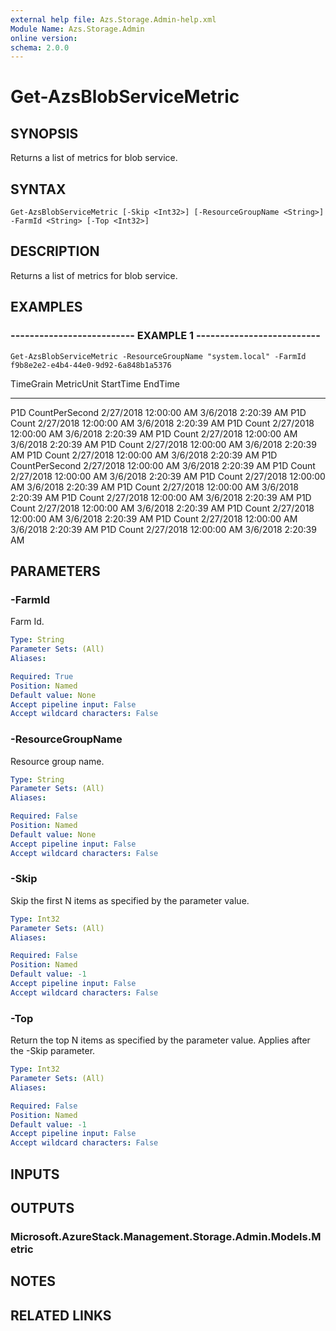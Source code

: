 ```yaml
---
external help file: Azs.Storage.Admin-help.xml
Module Name: Azs.Storage.Admin
online version: 
schema: 2.0.0
---
```


# Get-AzsBlobServiceMetric

## SYNOPSIS
Returns a list of metrics for blob service.

## SYNTAX

```
Get-AzsBlobServiceMetric [-Skip <Int32>] [-ResourceGroupName <String>] -FarmId <String> [-Top <Int32>]
```

## DESCRIPTION
Returns a list of metrics for blob service.

## EXAMPLES

### -------------------------- EXAMPLE 1 --------------------------
```
Get-AzsBlobServiceMetric -ResourceGroupName "system.local" -FarmId f9b8e2e2-e4b4-44e0-9d92-6a848b1a5376
```

TimeGrain                      MetricUnit                     StartTime                      EndTime
---------                      ----------                     ---------                      -------
P1D                            CountPerSecond                 2/27/2018 12:00:00 AM          3/6/2018 2:20:39 AM
P1D                            Count                          2/27/2018 12:00:00 AM          3/6/2018 2:20:39 AM
P1D                            Count                          2/27/2018 12:00:00 AM          3/6/2018 2:20:39 AM
P1D                            Count                          2/27/2018 12:00:00 AM          3/6/2018 2:20:39 AM
P1D                            Count                          2/27/2018 12:00:00 AM          3/6/2018 2:20:39 AM
P1D                            Count                          2/27/2018 12:00:00 AM          3/6/2018 2:20:39 AM
P1D                            CountPerSecond                 2/27/2018 12:00:00 AM          3/6/2018 2:20:39 AM
P1D                            Count                          2/27/2018 12:00:00 AM          3/6/2018 2:20:39 AM
P1D                            Count                          2/27/2018 12:00:00 AM          3/6/2018 2:20:39 AM
P1D                            Count                          2/27/2018 12:00:00 AM          3/6/2018 2:20:39 AM
P1D                            Count                          2/27/2018 12:00:00 AM          3/6/2018 2:20:39 AM
P1D                            Count                          2/27/2018 12:00:00 AM          3/6/2018 2:20:39 AM
P1D                            Count                          2/27/2018 12:00:00 AM          3/6/2018 2:20:39 AM
P1D                            Count                          2/27/2018 12:00:00 AM          3/6/2018 2:20:39 AM
P1D                            Count                          2/27/2018 12:00:00 AM          3/6/2018 2:20:39 AM

## PARAMETERS

### -FarmId
Farm Id.

```yaml
Type: String
Parameter Sets: (All)
Aliases: 

Required: True
Position: Named
Default value: None
Accept pipeline input: False
Accept wildcard characters: False
```

### -ResourceGroupName
Resource group name.

```yaml
Type: String
Parameter Sets: (All)
Aliases: 

Required: False
Position: Named
Default value: None
Accept pipeline input: False
Accept wildcard characters: False
```

### -Skip
Skip the first N items as specified by the parameter value.

```yaml
Type: Int32
Parameter Sets: (All)
Aliases: 

Required: False
Position: Named
Default value: -1
Accept pipeline input: False
Accept wildcard characters: False
```

### -Top
Return the top N items as specified by the parameter value.
Applies after the -Skip parameter.

```yaml
Type: Int32
Parameter Sets: (All)
Aliases: 

Required: False
Position: Named
Default value: -1
Accept pipeline input: False
Accept wildcard characters: False
```

## INPUTS

## OUTPUTS

### Microsoft.AzureStack.Management.Storage.Admin.Models.Metric

## NOTES

## RELATED LINKS


